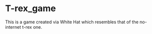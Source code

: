 # T-rex_game
This is a game created via White Hat which resembles that of the no-internet t-rex one.
